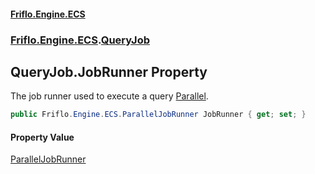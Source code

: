 #### [Friflo.Engine.ECS](index.md#'index')
### [Friflo.Engine.ECS](Friflo.Engine.ECS.md#'Friflo.Engine.ECS').[QueryJob](QueryJob.md#'Friflo.Engine.ECS.QueryJob')

## QueryJob.JobRunner Property

The job runner used to execute a query [Parallel](JobExecution.md#Friflo.Engine.ECS.JobExecution.Parallel#'Friflo.Engine.ECS.JobExecution.Parallel').

```csharp
public Friflo.Engine.ECS.ParallelJobRunner JobRunner { get; set; }
```

#### Property Value
[ParallelJobRunner](ParallelJobRunner.md#'Friflo.Engine.ECS.ParallelJobRunner')